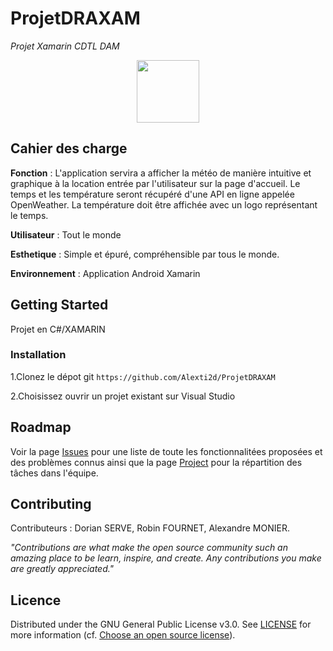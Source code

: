 # ProjetDRAXAM
<i>Projet Xamarin CDTL DAM</i>

<p align="center">
<img width="100" src="https://images-na.ssl-images-amazon.com/images/I/61nuuPxUvaL.png">
  </p>

## Cahier des charge 

<b>Fonction</b> : L'application servira a afficher la météo de manière intuitive et graphique à la location entrée par l'utilisateur sur la page d'accueil.
Le temps et les température seront récupéré d'une API en ligne appelée OpenWeather.
La température doit être affichée avec un logo représentant le temps.

<b>Utilisateur</b> : Tout le monde

<b>Esthetique</b> : Simple et épuré, compréhensible par tous le monde.

<b>Environnement</b> : Application Android Xamarin


## Getting Started

Projet en C#/XAMARIN

### Installation
1.Clonez le dépot git ```https://github.com/Alexti2d/ProjetDRAXAM```

2.Choisissez ouvrir un projet existant sur Visual Studio

## Roadmap
Voir la page [Issues](https://github.com/Alexti2d/ProjetDRAXAM/issues) pour une liste de toute les fonctionnalitées proposées et des problèmes connus ainsi que la page 
[Project](https://github.com/Alexti2d/ProjetDRAXAM/projects/1) pour la répartition des tâches dans l'équipe.

## Contributing
Contributeurs : Dorian SERVE, Robin FOURNET, Alexandre MONIER.

<i>"Contributions are what make the open source community such an amazing place to be learn, inspire, and create. Any contributions you make are greatly appreciated."</i>

## Licence
Distributed under the GNU General Public License v3.0. See [LICENSE]() for more information (cf. [Choose an open source license](https://choosealicense.com/)).
